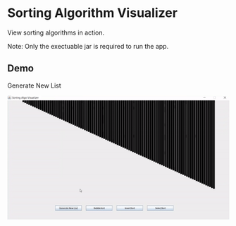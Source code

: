 # Sorting Algorithm Visualizer

View sorting algorithms in action.

Note: Only the exectuable jar is required to run the app.  

## Demo

Generate New List

![GIF demo_generate](img/demo_generate.gif)
